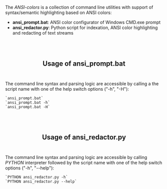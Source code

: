 The *ANSI-colors* is a collection of command line utilities with support of syntax/semantic highlighting based on ANSI colors:
- **ansi_prompt.bat**: ANSI color configurator of Windows CMD.exe prompt
- **ansi_redactor.py**: Python script for indexation, ANSI color highlighting and redacting of text streams

<br></br>
<h2 align="center"><b>Usage of ansi_prompt.bat</b><br></br></h2>

The command line syntax and parsing logic are accessible by calling a the script name with one of the help switch options ("-h", "-H"):

    `ansi_prompt.bat`
    `ansi_prompt.bat -h`
    `ansi_prompt.bat -H`

<br></br>
<h2 align="center"><b>Usage of ansi_redactor.py</b><br></br></h2>

The command line syntax and parsing logic are accessible by calling *PYTHON* interpreter followed by the script name with one of the help switch options ("-h", "--help"):

    `PYTHON ansi_redactor.py -h`
    `PYTHON ansi_redactor.py --help`

<br></br>
